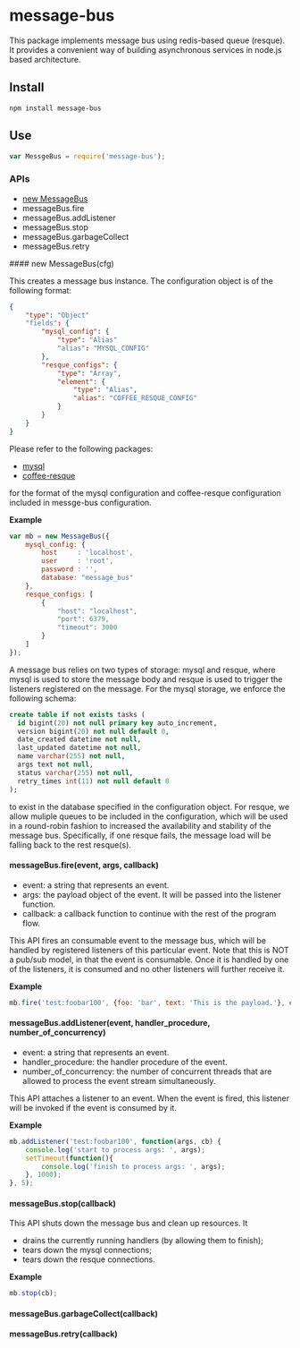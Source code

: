 message-bus
===========

This package implements message bus using redis-based queue (resque).  It provides a convenient way of building asynchronous services in node.js based architecture.

## Install

```text
npm install message-bus
```

## Use

```js
var MessgeBus = require('message-bus');
```

### APIs

* [new MessageBus](#new-Message)
* messageBus.fire
* messageBus.addListener
* messageBus.stop
* messageBus.garbageCollect
* messageBus.retry

<a name='new-Message'/>
#### new MessageBus(cfg)

This creates a message bus instance.  The configuration object is of the following format:

```json
{
    "type": "Object"
    "fields": {
        "mysql_config": {
            "type": "Alias"
            "alias": "MYSQL_CONFIG"
        },
        "resque_configs": {
            "type": "Array",
            "element": {
                "type": "Alias",
                "alias": "COFFEE_RESQUE_CONFIG"
            }
        }
    }
}
```

Please refer to the following packages:

* [mysql](https://www.npmjs.org/package/mysql)
* [coffee-resque](https://www.npmjs.org/package/coffee-resque)

for the format of the mysql configuration and coffee-resque configuration included in messge-bus configuration.

__Example__
```js
var mb = new MessageBus({
    mysql_config: {
        host     : 'localhost',
        user     : 'root',
        password : '',
        database: "message_bus"
    },
    resque_configs: [
        {
            "host": "localhost",
            "port": 6379,
            "timeout": 3000
        }
    ]
});
```

A message bus relies on two types of storage: mysql and resque, where mysql is used to store the message body and resque is used to trigger the listeners registered on the message.  For the mysql storage, we enforce the following schema:

```sql
create table if not exists tasks (
  id bigint(20) not null primary key auto_increment,
  version bigint(20) not null default 0,
  date_created datetime not null,
  last_updated datetime not null,
  name varchar(255) not null,
  args text not null,
  status varchar(255) not null,
  retry_times int(11) not null default 0
);
```

to exist in the database specified in the configuration object.  For resque, we allow muliple queues to be included in the configuration, which will be used in a round-robin fashion to increased the availability and stability of the message bus.  Specifically, if one resque fails, the message load will be falling back to the rest resque(s).

#### messageBus.fire(event, args, callback)

* event: a string that represents an event.
* args: the payload object of the event.  It will be passed into the listener function.
* callback: a callback function to continue with the rest of the program flow.

This API fires an consumable event to the message bus, which will be handled by registered listeners of this particular event.  Note that this is NOT a pub/sub model, in that the event is consumable.  Once it is handled by one of the listeners, it is consumed and no other listeners will further receive it.

__Example__
```js
mb.fire('test:foobar100', {foo: 'bar', text: 'This is the payload.'}, cb);
```

#### messageBus.addListener(event, handler_procedure, number_of_concurrency)

* event: a string that represents an event.
* handler_procedure: the handler procedure of the event.
* number_of_concurrency: the number of concurrent threads that are allowed to process the event stream simultaneously.

This API attaches a listener to an event.  When the event is fired, this listener will be invoked if the event is consumed by it.

__Example__
```js
mb.addListener('test:foobar100', function(args, cb) {
    console.log('start to process args: ', args);
    setTimeout(function(){
        console.log('finish to process args: ', args);
    }, 1000);
}, 5);
````

#### messageBus.stop(callback)

This API shuts down the message bus and clean up resources.  It

* drains the currently running handlers (by allowing them to finish);
* tears down the mysql connections;
* tears down the resque connections.

__Example__
```js
mb.stop(cb);
```


#### messageBus.garbageCollect(callback)

####  messageBus.retry(callback)


